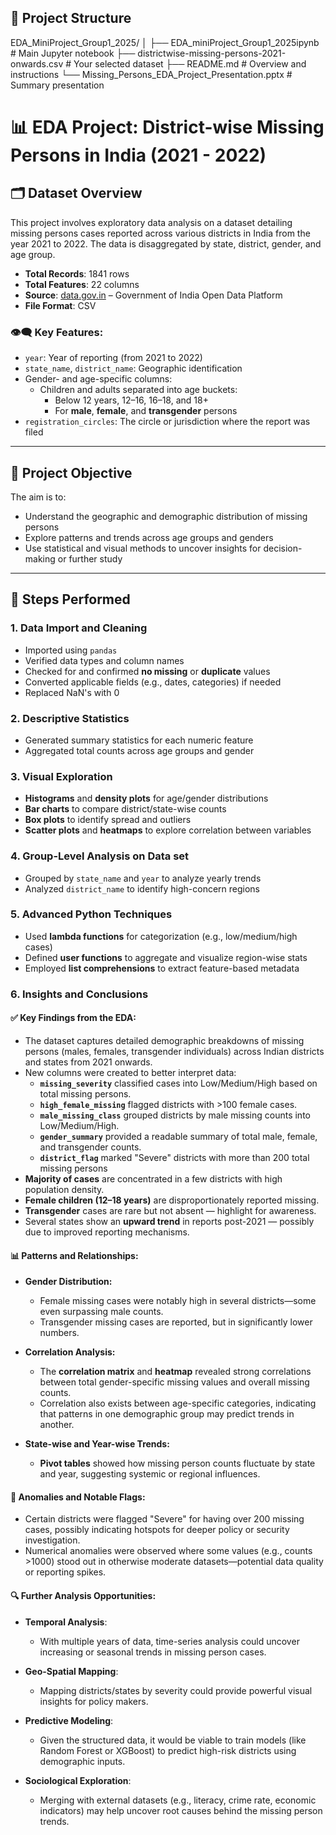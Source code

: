 ## 📁 Project Structure

EDA_MiniProject_Group1_2025/
│
├── EDA_miniProject_Group1_2025ipynb                                   # Main Jupyter notebook
├── districtwise-missing-persons-2021-onwards.csv                      # Your selected dataset
├── README.md                                                          # Overview and instructions
└── Missing_Persons_EDA_Project_Presentation.pptx                      # Summary presentation

# 📊 EDA Project: District-wise Missing Persons in India (2021 - 2022)

## 🗂️ Dataset Overview
This project involves exploratory data analysis on a dataset detailing missing persons cases reported across various districts in India from the year 2021 to 2022. The data is disaggregated by state, district, gender, and age group.

- **Total Records**: 1841 rows
- **Total Features**: 22 columns
- **Source**: [data.gov.in](https://data.gov.in) – Government of India Open Data Platform
- **File Format**: CSV

### 👁️‍🗨️ Key Features:
- `year`: Year of reporting (from 2021 to 2022)
- `state_name`, `district_name`: Geographic identification
- Gender- and age-specific columns:
  - Children and adults separated into age buckets:  
    - Below 12 years, 12–16, 16–18, and 18+  
    - For **male**, **female**, and **transgender** persons
- `registration_circles`: The circle or jurisdiction where the report was filed

---

## 🎯 Project Objective

The aim is to:
- Understand the geographic and demographic distribution of missing persons
- Explore patterns and trends across age groups and genders
- Use statistical and visual methods to uncover insights for decision-making or further study

---

## 🧪 Steps Performed

### 1. Data Import and Cleaning
- Imported using `pandas`
- Verified data types and column names
- Checked for and confirmed **no missing** or **duplicate** values
- Converted applicable fields (e.g., dates, categories) if needed
- Replaced NaN's with 0

### 2. Descriptive Statistics
- Generated summary statistics for each numeric feature
- Aggregated total counts across age groups and gender

### 3. Visual Exploration
- **Histograms** and **density plots** for age/gender distributions
- **Bar charts** to compare district/state-wise counts
- **Box plots** to identify spread and outliers
- **Scatter plots** and **heatmaps** to explore correlation between variables

### 4. Group-Level Analysis on Data set
- Grouped by `state_name` and `year` to analyze yearly trends
- Analyzed `district_name` to identify high-concern regions

### 5. Advanced Python Techniques
- Used **lambda functions** for categorization (e.g., low/medium/high cases)
- Defined **user functions** to aggregate and visualize region-wise stats
- Employed **list comprehensions** to extract feature-based metadata

### 6. Insights and Conclusions

#### ✅ Key Findings from the EDA:

- The dataset captures detailed demographic breakdowns of missing persons (males, females, transgender individuals) across Indian districts and states from 2021 onwards.
- New columns were created to better interpret data:
  - **`missing_severity`** classified cases into Low/Medium/High based on total missing persons.
  - **`high_female_missing`** flagged districts with >100 female cases.
  - **`male_missing_class`** grouped districts by male missing counts into Low/Medium/High.
  - **`gender_summary`** provided a readable summary of total male, female, and transgender counts.
  - **`district_flag`** marked "Severe" districts with more than 200 total missing persons
- **Majority of cases** are concentrated in a few districts with high population density.
- **Female children (12–18 years)** are disproportionately reported missing.
- **Transgender** cases are rare but not absent — highlight for awareness.
- Several states show an **upward trend** in reports post-2021 — possibly due to improved reporting mechanisms.

#### 📊 Patterns and Relationships:

- **Gender Distribution:**
  - Female missing cases were notably high in several districts—some even surpassing male counts.
  - Transgender missing cases are reported, but in significantly lower numbers.

- **Correlation Analysis:**
  - The **correlation matrix** and **heatmap** revealed strong correlations between total gender-specific missing values and overall missing counts.
  - Correlation also exists between age-specific categories, indicating that patterns in one demographic group may predict trends in another.

- **State-wise and Year-wise Trends:**
  - **Pivot tables** showed how missing person counts fluctuate by state and year, suggesting systemic or regional influences.

#### 🚨 Anomalies and Notable Flags:

- Certain districts were flagged "Severe" for having over 200 missing cases, possibly indicating hotspots for deeper policy or security investigation.
- Numerical anomalies were observed where some values (e.g., counts >1000) stood out in otherwise moderate datasets—potential data quality or reporting spikes.

#### 🔍 Further Analysis Opportunities:

- **Temporal Analysis**:
  - With multiple years of data, time-series analysis could uncover increasing or seasonal trends in missing person cases.

- **Geo-Spatial Mapping**:
  - Mapping districts/states by severity could provide powerful visual insights for policy makers.

- **Predictive Modeling**:
  - Given the structured data, it would be viable to train models (like Random Forest or XGBoost) to predict high-risk districts using demographic inputs.

- **Sociological Exploration**:
  - Merging with external datasets (e.g., literacy, crime rate, economic indicators) may help uncover root causes behind the missing person trends.


